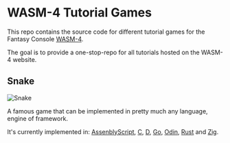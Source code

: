 # WASM-4 Tutorial Games

This repo contains the source code for different tutorial games for the Fantasy Console [WASM-4](https://wasm4.org/).

The goal is to provide a one-stop-repo for all tutorials hosted on the WASM-4 website.

## Snake

![Snake](images/snake.webp)

A famous game that can be implemented in pretty much any language, engine of framework.

It's currently implemented in: [AssenblyScript](snake-as/), [C](snake-c/), [D](snake-d/), [Go](snake-go/), [Odin](snake-odin/), [Rust](snake-rust/) and [Zig](snake-zig/).

